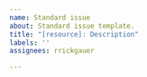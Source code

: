 ```yaml
---
name: Standard issue
about: Standard issue template.
title: "[resource]: Description"
labels: ''
assignees: rrickgauer

---
```



